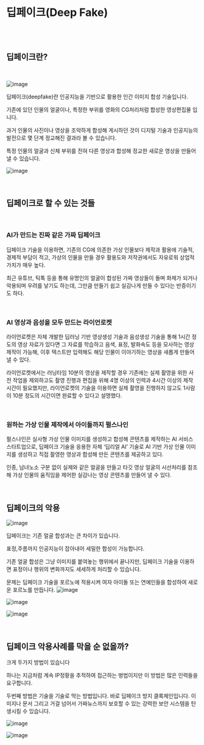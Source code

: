 # 딥페이크(Deep Fake)

<br/>
<br/>

## 딥페이크란?

<br/>

![image](https://user-images.githubusercontent.com/57824945/116948411-394a5780-acba-11eb-8fd9-fa44146ff9a8.png)

딥페이크(deepfake)란 인공지능을 기반으로 활용한 인간 이미지 합성 기술입니다.

기존에 있던 인물의 얼굴이나, 특정한 부위를 영화의 CG처리처럼 합성한 영상편집물 입니다.

 과거 인물의 사진이나 영상을 조악하게 합성해 게시하던 것이 디지털 기술과 인공지능의 발전으로 몇 단계 정교해진 결과라 볼 수 있습니다.

특정 인물의 얼굴과 신체 부위를 전혀 다른 영상과 합성해 정교한 새로운 영상을 만들어 낼 수 있습니다.

![image](https://user-images.githubusercontent.com/57824945/116948428-449d8300-acba-11eb-9ca2-be1e274933de.png)

<br/>

## 딥페이크로 할 수 있는 것들
<br/>


### AI가 만드는 진짜 같은 가짜 딥페이크

딥페이크 기술을 이용하면, 기존의 CG에 의존한 가상 인물보다 제작과 활용에 기술적, 경제적 부담이 적고, 가상의 인물을 만들 경우 활용도와 저작권에서도 자유로워 상업적 가치가 매우 높다. 

최근 유튜브, 틱톡 등을 통해 유명인의 얼굴이 합성된 가짜 영상들이 돌며 화제가 되거나 악용되며 우려를 낳기도 하는데, 그만큼 만들기 쉽고 실감나게 만들 수 있다는 반증이기도 하다.

<br/>

### AI 영상과 음성을 모두 만드는 라이언로켓

라이언로켓은 자체 개발한 딥러닝 기반 영상생성 기술과 음성생성 기술을 통해 1시간 정도의 영상 자료가 있다면 그 자료를 학습하고 음색, 표정, 발화속도 등을 모사하는 영상 제작이 가능해, 이후 텍스트만 입력해도 해당 인물이 이야기하는 영상을 새롭게 만들어 낼 수 있다.

라이언로켓에서는 러닝타임 10분의 영상을 제작할 경우 기존에는 실제 촬영을 위한 사전 작업을 제외하고도 촬영 진행과 편집을 위해 4명 이상의 인력과 4시간 이상의 제작 시간이 필요했지만, 라이언로켓의 기술을 이용하면 실제 촬영을 진행하지 않고도 1사람이 10분 정도의 시간이면 완료할 수 있다고 설명했다.

<br/>

 ### 원하는 가상 인물 제작에서 아이돌까지 펄스나인
 
 펄스나인은 실사형 가상 인물 이미지를 생성하고 합성해 콘텐츠를 제작하는 AI 서비스 스타트업으로, 딥페이크 기술을 응용한 자체 ‘딥리얼 AI’ 기술로 AI 기반 가상 인물 이미지를 생성하고 직접 촬영한 영상과 합성해 만든 콘텐츠를 제공하고 있다. 

인종, 남녀노소 구분 없이 실제와 같은 얼굴을 만들고 타깃 영상 얼굴의 시선처리를 참조해 가상 인물의 움직임을 제어한 실감나는 영상 콘텐츠를 만들어 낼 수 있다.

<br/>

## 딥페이크의 악용

![image](https://user-images.githubusercontent.com/57824945/117224737-a5a89080-ae4b-11eb-9cd4-4356e2f614e7.png)

딥페이크는 기존 얼굴 합성과는 큰 차이가 있습니다.

표정,주름까지 인공지능이 잡아내어 세밀한 합성이 가능합니다.

기존 얼굴 합성은 그냥 이미지를 붙여놓는 행위에서 끝나지만, 딥페이크 기술을 이용하면 표정이나 행위의 변화까지도 세세하게 처리할 수 있습니다.

문제는 딥페이크 기술을 포르노에 적용시켜 여자 아이돌 또는 연예인들을 합성하여 새로운 포르노를 만듭니다.
![image](https://user-images.githubusercontent.com/57824945/117224730-a0e3dc80-ae4b-11eb-8104-bcf659fb69e3.png)

![image](https://user-images.githubusercontent.com/57824945/117224759-b1945280-ae4b-11eb-971b-b870eb1c4a75.png)


![image](https://user-images.githubusercontent.com/57824945/117224753-afca8f00-ae4b-11eb-940e-f4aefcbc2ad6.png)

<br/>

## 딥페이크 악용사례를 막을 순 없을까?


크게 두가지 방법이 있습니다

하나는 지금처럼 계속 IP정황을 추적하여 접근하는 벙법이지만 이 방법은 많은 인력들을 요구합니다.

두번째 방법은 기술을 기술로 막는 방법입니다.
바로 딥페이크 방지 클록체인입니다.
이미지나 문서 그리고 거걸 넘어서 가짜뉴스까지 보호할 수 있는 강력한 보안 시스템을 탄생시킬 수 있습니다.

![image](https://user-images.githubusercontent.com/57824945/117224779-bfe26e80-ae4b-11eb-913f-24884689119b.png)


![image](https://user-images.githubusercontent.com/57824945/117224775-be18ab00-ae4b-11eb-9a49-c6db4752e8d9.png)
